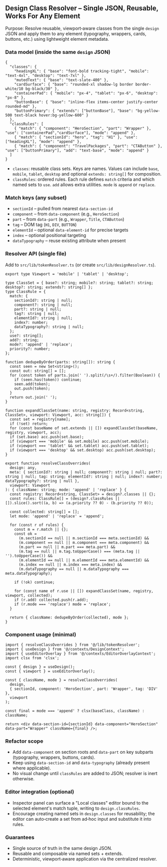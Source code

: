 ## Design Class Resolver – Single JSON, Reusable, Works For Any Element

Purpose: Resolve reusable, viewport‑aware classes from the single `design` JSON and apply them to any element (typography, wrappers, cards, buttons, etc.) using lightweight element metadata.

### Data model (inside the same `design` JSON)

```
{
  "classes": {
    "headingXL": { "base": "font-bold tracking-tight", "mobile": "text-4xl", "desktop": "text-7xl" },
    "mutedText": { "base": "text-slate-400" },
    "cardSurface": { "base": "rounded-xl shadow-lg border border-white/10 bg-black/30" },
    "containerPad": { "mobile": "px-4", "tablet": "px-6", "desktop": "px-8" },
    "buttonBase": { "base": "inline-flex items-center justify-center rounded-md" },
    "buttonPrimary": { "extends": ["buttonBase"], "base": "bg-yellow-500 text-black hover:bg-yellow-600" }
  },
  "classRules": [
    { "match": { "component": "HeroSection", "part": "Wrapper" }, "use": ["containerPad","cardSurface"], "mode": "append" },
    { "match": { "sectionId": "hero", "tag": "H1" }, "use": ["headingXL"], "mode": "append" },
    { "match": { "component": "TravelPackages", "part": "CTAButton" }, "use": ["buttonPrimary"], "add": "text-base", "mode": "append" }
  ]
}
```

- `classes`: reusable class sets. Keys are names. Values can include `base`, `mobile`, `tablet`, `desktop` and optional `extends: string[]` for composition.
- `classRules`: ordered rules. Each rule defines `match` criteria and which named sets to `use`. `add` allows extra utilities. `mode` is `append` or `replace`.

### Match keys (any subset)
- `sectionId` – pulled from nearest `data-section-id`
- `component` – from `data-component` (e.g., `HeroSection`)
- `part` – from `data-part` (e.g., `Wrapper`, `Title`, `CTAButton`)
- `tag` – DOM tag (`H1`, `DIV`, `BUTTON`)
- `elementId` – optional `data-element-id` for precise targets
- `index` – optional positional targeting
- `dataTypography` – reuse existing attribute when present

### Resolver API (single file)
Add to `src/lib/tokenResolver.ts` (or create `src/lib/designResolver.ts`).

```
export type Viewport = 'mobile' | 'tablet' | 'desktop';

type ClassSet = { base?: string; mobile?: string; tablet?: string; desktop?: string; extends?: string[] };
type ClassRule = {
  match: {
    sectionId?: string | null;
    component?: string | null;
    part?: string | null;
    tag?: string | null;
    elementId?: string | null;
    index?: number;
    dataTypography?: string | null;
  };
  use?: string[];
  add?: string;
  mode?: 'append' | 'replace';
  priority?: number;
};

function dedupeByOrder(parts: string[]): string {
  const seen = new Set<string>();
  const out: string[] = [];
  for (const token of parts.join(' ').split(/\s+/).filter(Boolean)) {
    if (seen.has(token)) continue;
    seen.add(token);
    out.push(token);
  }
  return out.join(' ');
}

function expandClassSet(name: string, registry: Record<string, ClassSet>, viewport: Viewport, acc: string[]) {
  const set = registry[name];
  if (!set) return;
  for (const baseName of set.extends || []) expandClassSet(baseName, registry, viewport, acc);
  if (set.base) acc.push(set.base);
  if (viewport === 'mobile' && set.mobile) acc.push(set.mobile);
  if (viewport === 'tablet' && set.tablet) acc.push(set.tablet);
  if (viewport === 'desktop' && set.desktop) acc.push(set.desktop);
}

export function resolveClassOverrides(
  design: any,
  meta: { sectionId?: string | null; component?: string | null; part?: string | null; tag: string; elementId?: string | null; index?: number; dataTypography?: string | null },
  viewport: Viewport
): { className: string; mode: 'append' | 'replace' } {
  const registry: Record<string, ClassSet> = design?.classes || {};
  const rules: ClassRule[] = (design?.classRules || []).slice().sort((a, b) => (a.priority ?? 0) - (b.priority ?? 0));

  const collected: string[] = [];
  let mode: 'append' | 'replace' = 'append';

  for (const r of rules) {
    const m = r.match || {};
    const ok =
      (m.sectionId == null || m.sectionId === meta.sectionId) &&
      (m.component == null || m.component === meta.component) &&
      (m.part == null || m.part === meta.part) &&
      (m.tag == null || m.tag.toUpperCase() === (meta.tag || '').toUpperCase()) &&
      (m.elementId == null || m.elementId === meta.elementId) &&
      (m.index == null || m.index === meta.index) &&
      (m.dataTypography == null || m.dataTypography === meta.dataTypography);

    if (!ok) continue;

    for (const name of r.use || []) expandClassSet(name, registry, viewport, collected);
    if (r.add) collected.push(r.add);
    if (r.mode === 'replace') mode = 'replace';
  }

  return { className: dedupeByOrder(collected), mode };
}
```

### Component usage (minimal)

```
import { resolveClassOverrides } from '@/lib/tokenResolver';
import { useDesign } from '@/contexts/DesignContext';
import { useEditorOverlay } from '@/contexts/EditorOverlayContext';
import clsx from 'clsx';

const { design } = useDesign();
const { viewport } = useEditorOverlay();

const { className, mode } = resolveClassOverrides(
  design,
  { sectionId, component: 'HeroSection', part: 'Wrapper', tag: 'DIV' },
  viewport
);

const final = mode === 'append' ? clsx(baseClass, className) : className;

return <div data-section-id={sectionId} data-component="HeroSection" data-part="Wrapper" className={final} />;
```

### Refactor scope
- Add `data-component` on section roots and `data-part` on key subparts (typography, wrappers, buttons, cards).
- Keep using `data-section-id` and `data-typography` (already present where applicable).
- No visual change until `classRules` are added to JSON; resolver is inert otherwise.

### Editor integration (optional)
- Inspector panel can surface a "Local classes" editor bound to the selected element's match tuple, writing to `design.classRules`.
- Encourage creating named sets in `design.classes` for reusability; the editor can auto‑create a set from ad‑hoc input and substitute it into rules.

### Guarantees
- Single source of truth in the same design JSON.
- Reusable and composable via named sets + extends.
- Deterministic, viewport‑aware application via the centralized resolver.


